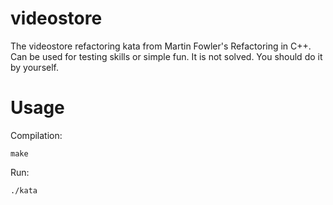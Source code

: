 videostore
==========

The videostore refactoring kata from Martin Fowler's Refactoring in C++. Can be used for testing skills or simple fun. It is not solved. You should do it by yourself.

Usage
=====

Compilation:

	make
	
Run:

	./kata
